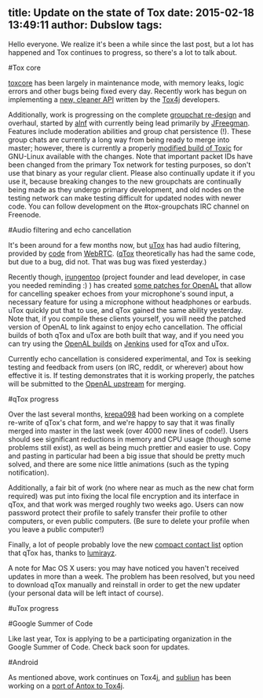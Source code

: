 title: Update on the state of Tox
date: 2015-02-18 13:49:11
author: Dubslow
tags:
---

Hello everyone. We realize it's been a while since the last post, but a lot has
happened and Tox continues to progress, so there's a lot to talk about.

#Tox core

[toxcore](https://github.com/irungentoo/toxcore) has been largely in maintenance mode,
with memory leaks, logic errors and other bugs being fixed every day. Recently
work has begun on implementing a [new, cleaner API](https://github.com/irungentoo/toxcore/tree/new_api)
written by the [Tox4j](https://github.com/sonOfRa/tox4j) developers.

Additionally, work is progressing on the complete [groupchat re-design](https://github.com/JFreegman/toxcore)
and overhaul, started by [alnf](https://github.com/alnf) with currently being
lead primarily by [JFreegman](https://github.com/JFreegman). Features include moderation
abilities and group chat persistence (!). These group chats are currently a long
way from being ready to merge into master; however, there is currently a properly
[modified build of Toxic](https://jenkins.libtoxcore.so/job/toxic_linux_beta/lastSuccessfulBuild/artifact/toxic)
for GNU-Linux available with the changes. Note that important packet IDs have been changed
from the primary Tox network for testing purposes, so don't use that binary as your regular
client. Please also continually update it if you use it, because breaking changes
to the new groupchats are continually being made as they undergo primary
development, and old nodes on the testing network can make testing difficult for
updated nodes with newer code. You can follow development on the #tox-groupchats
IRC channel on Freenode.

#Audio filtering and echo cancellation

It's been around for a few months now, but [uTox](https://github.com/notsecure/uTox)
has had audio filtering, provided by [code](https://github.com/irungentoo/filter_audio) from [WebRTC](https://code.google.com/p/webrtc/).
([qTox](https://github.com/tux3/qTox) theoretically has had the same code, but due
to a bug, did not. That was bug was fixed yesterday.)

Recently though, [irungentoo](https://github.com/irungentoo) (project founder and
lead developer, in case you needed reminding :) ) has created [some patches for
OpenAL](https://github.com/irungentoo/openal-soft-tox)
that allow for cancelling speaker echoes from your microphone's sound input, a
necessary feature for using a microphone without headphones or earbuds. uTox
quickly put that to use, and qTox gained the same ability yesterday. Note that,
if you compile these clients yourself, you will need the patched version of OpenAL
to link against to enjoy echo cancellation. The official builds of both qTox and uTox
are both built that way, and if you need you can try using the [OpenAL builds](https://jenkins.libtoxcore.so/search/?q=openal)
on [Jenkins](https://jenkins.libtoxcore.so/) used for qTox and uTox.

Currently echo cancellation is considered experimental, and Tox is seeking testing
and feedback from users (on IRC, reddit, or wherever) about how effective it is.
If testing demonstrates that it is working properly, the patches will be submitted
to the [OpenAL upstream](https://github.com/kcat/openal-soft) for merging.

#qTox progress

Over the last several months, [krepa098](https://github.com/krepa098) had been working
on a complete re-write of qTox's chat form, and we're happy to say that it was finally
merged into master in the last week (over 4000 new lines of code!). Users should
see significant reductions in memory and CPU usage (though some problems still
exist), as well as being much prettier and easier to use. Copy and pasting in
particular had been a big issue that should be pretty much solved, and there are
some nice little animations (such as the typing notification).

Additionally, a fair bit of work (no where near as much as the new chat form required)
was put into fixing the local file encryption and its interface in qTox, and that
work was merged roughly two weeks ago. Users can now password protect their
profile to safely transfer their profile to other computers, or even public computers.
(Be sure to delete your profile when you leave a public computer!)

Finally, a lot of people probably love the new [compact contact list](http://i.imgur.com/tmX8z9s.png)
option that qTox has, thanks to [lumirayz](https://github.com/lumirayz).

A note for Mac OS X users: you may have noticed you haven't received updates in more
than a week. The problem has been resolved, but you need to download qTox manually
and reinstall in order to get the new updater (your personal data will be left intact of course).

#uTox progress

#Google Summer of Code

Like last year, Tox is applying to be a participating organization in the Google Summer of Code.
Check back soon for updates.

#Android

As mentioned above, work continues on Tox4j, and [subliun](https://github.com/subliun)
has been working on a [port of Antox to Tox4j](https://github.com/subliun/Antox).

